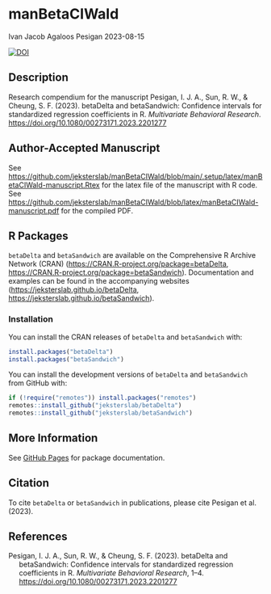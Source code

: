 manBetaCIWald
================
Ivan Jacob Agaloos Pesigan
2023-08-15

<!-- README.md is generated from README.Rmd. Please edit that file -->
<!-- badges: start -->

[![DOI](https://zenodo.org/badge/DOI/10.1080/00273171.2023.2201277.svg)](https://doi.org/10.1080/00273171.2023.2201277)
<!-- badges: end -->

## Description

Research compendium for the manuscript Pesigan, I. J. A., Sun, R. W., &
Cheung, S. F. (2023). betaDelta and betaSandwich: Confidence intervals
for standardized regression coefficients in R. *Multivariate Behavioral
Research*. <https://doi.org/10.1080/00273171.2023.2201277>

## Author-Accepted Manuscript

See
<https://github.com/jeksterslab/manBetaCIWald/blob/main/.setup/latex/manBetaCIWald-manuscript.Rtex>
for the latex file of the manuscript with R code. See
<https://github.com/jeksterslab/manBetaCIWald/blob/latex/manBetaCIWald-manuscript.pdf>
for the compiled PDF.

## R Packages

`betaDelta` and `betaSandwich` are available on the Comprehensive R
Archive Network (CRAN) (<https://CRAN.R-project.org/package=betaDelta>,
<https://CRAN.R-project.org/package=betaSandwich>). Documentation and
examples can be found in the accompanying websites
(<https://jeksterslab.github.io/betaDelta>,
<https://jeksterslab.github.io/betaSandwich>).

### Installation

You can install the CRAN releases of `betaDelta` and `betaSandwich`
with:

``` r
install.packages("betaDelta")
install.packages("betaSandwich")
```

You can install the development versions of `betaDelta` and
`betaSandwich` from GitHub with:

``` r
if (!require("remotes")) install.packages("remotes")
remotes::install_github("jeksterslab/betaDelta")
remotes::install_github("jeksterslab/betaSandwich")
```

## More Information

See [GitHub
Pages](https://jeksterslab.github.io/manBetaCIWald/index.html) for
package documentation.

## Citation

To cite `betaDelta` or `betaSandwich` in publications, please cite
Pesigan et al. (2023).

## References

<div id="refs" class="references csl-bib-body hanging-indent"
line-spacing="2">

<div id="ref-Pesigan-Sun-Cheung-2023" class="csl-entry">

Pesigan, I. J. A., Sun, R. W., & Cheung, S. F. (2023).
<span class="nocase">betaDelta</span> and
<span class="nocase">betaSandwich</span>: Confidence intervals for
standardized regression coefficients in R. *Multivariate Behavioral
Research*, 1–4. <https://doi.org/10.1080/00273171.2023.2201277>

</div>

</div>
